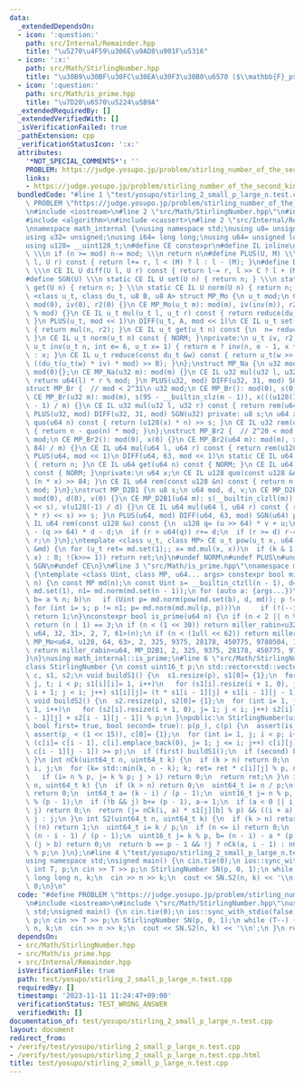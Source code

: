 ```yaml
---
data:
  _extendedDependsOn:
  - icon: ':question:'
    path: src/Internal/Remainder.hpp
    title: "\u5270\u4F59\u306E\u9AD8\u901F\u5316"
  - icon: ':x:'
    path: src/Math/StirlingNumber.hpp
    title: "\u30B9\u30BF\u30FC\u30EA\u30F3\u30B0\u6570 ($\\mathbb{F}_p$)"
  - icon: ':question:'
    path: src/Math/is_prime.hpp
    title: "\u7D20\u6570\u5224\u5B9A"
  _extendedRequiredBy: []
  _extendedVerifiedWith: []
  _isVerificationFailed: true
  _pathExtension: cpp
  _verificationStatusIcon: ':x:'
  attributes:
    '*NOT_SPECIAL_COMMENTS*': ''
    PROBLEM: https://judge.yosupo.jp/problem/stirling_number_of_the_second_kind_small_p_large_n
    links:
    - https://judge.yosupo.jp/problem/stirling_number_of_the_second_kind_small_p_large_n
  bundledCode: "#line 1 \"test/yosupo/stirling_2_small_p_large_n.test.cpp\"\n#define\
    \ PROBLEM \"https://judge.yosupo.jp/problem/stirling_number_of_the_second_kind_small_p_large_n\"\
    \n#include <iostream>\n#line 2 \"src/Math/StirlingNumber.hpp\"\n#include <vector>\n\
    #include <algorithm>\n#include <cassert>\n#line 2 \"src/Internal/Remainder.hpp\"\
    \nnamespace math_internal {\nusing namespace std;\nusing u8= unsigned char;\n\
    using u32= unsigned;\nusing i64= long long;\nusing u64= unsigned long long;\n\
    using u128= __uint128_t;\n#define CE constexpr\n#define IL inline\n#define NORM\
    \ \\\n if (n >= mod) n-= mod; \\\n return n\n#define PLUS(U, M) \\\n CE IL U plus(U\
    \ l, U r) const { return l+= r, l < (M) ? l : l - (M); }\n#define DIFF(U, C, M)\
    \ \\\n CE IL U diff(U l, U r) const { return l-= r, l >> C ? l + (M) : l; }\n\
    #define SGN(U) \\\n static CE IL U set(U n) { return n; } \\\n static CE IL U\
    \ get(U n) { return n; } \\\n static CE IL U norm(U n) { return n; }\ntemplate\
    \ <class u_t, class du_t, u8 B, u8 A> struct MP_Mo {\n u_t mod;\n CE MP_Mo():\
    \ mod(0), iv(0), r2(0) {}\n CE MP_Mo(u_t m): mod(m), iv(inv(m)), r2(-du_t(mod)\
    \ % mod) {}\n CE IL u_t mul(u_t l, u_t r) const { return reduce(du_t(l) * r);\
    \ }\n PLUS(u_t, mod << 1)\n DIFF(u_t, A, mod << 1)\n CE IL u_t set(u_t n) const\
    \ { return mul(n, r2); }\n CE IL u_t get(u_t n) const {\n  n= reduce(n);\n  NORM;\n\
    \ }\n CE IL u_t norm(u_t n) const { NORM; }\nprivate:\n u_t iv, r2;\n static CE\
    \ u_t inv(u_t n, int e= 6, u_t x= 1) { return e ? inv(n, e - 1, x * (2 - x * n))\
    \ : x; }\n CE IL u_t reduce(const du_t &w) const { return u_t(w >> B) + mod -\
    \ ((du_t(u_t(w) * iv) * mod) >> B); }\n};\nstruct MP_Na {\n u32 mod;\n CE MP_Na():\
    \ mod(0){};\n CE MP_Na(u32 m): mod(m) {}\n CE IL u32 mul(u32 l, u32 r) const {\
    \ return u64(l) * r % mod; }\n PLUS(u32, mod) DIFF(u32, 31, mod) SGN(u32)\n};\n\
    struct MP_Br {  // mod < 2^31\n u32 mod;\n CE MP_Br(): mod(0), s(0), x(0) {}\n\
    \ CE MP_Br(u32 m): mod(m), s(95 - __builtin_clz(m - 1)), x(((u128(1) << s) + m\
    \ - 1) / m) {}\n CE IL u32 mul(u32 l, u32 r) const { return rem(u64(l) * r); }\n\
    \ PLUS(u32, mod) DIFF(u32, 31, mod) SGN(u32) private: u8 s;\n u64 x;\n CE IL u64\
    \ quo(u64 n) const { return (u128(x) * n) >> s; }\n CE IL u32 rem(u64 n) const\
    \ { return n - quo(n) * mod; }\n};\nstruct MP_Br2 {  // 2^20 < mod <= 2^41\n u64\
    \ mod;\n CE MP_Br2(): mod(0), x(0) {}\n CE MP_Br2(u64 m): mod(m), x((u128(1) <<\
    \ 84) / m) {}\n CE IL u64 mul(u64 l, u64 r) const { return rem(u128(l) * r); }\n\
    \ PLUS(u64, mod << 1)\n DIFF(u64, 63, mod << 1)\n static CE IL u64 set(u64 n)\
    \ { return n; }\n CE IL u64 get(u64 n) const { NORM; }\n CE IL u64 norm(u64 n)\
    \ const { NORM; }\nprivate:\n u64 x;\n CE IL u128 quo(const u128 &n) const { return\
    \ (n * x) >> 84; }\n CE IL u64 rem(const u128 &n) const { return n - quo(n) *\
    \ mod; }\n};\nstruct MP_D2B1 {\n u8 s;\n u64 mod, d, v;\n CE MP_D2B1(): s(0),\
    \ mod(0), d(0), v(0) {}\n CE MP_D2B1(u64 m): s(__builtin_clzll(m)), mod(m), d(m\
    \ << s), v(u128(-1) / d) {}\n CE IL u64 mul(u64 l, u64 r) const { return rem((u128(l)\
    \ * r) << s) >> s; }\n PLUS(u64, mod) DIFF(u64, 63, mod) SGN(u64) private: CE\
    \ IL u64 rem(const u128 &u) const {\n  u128 q= (u >> 64) * v + u;\n  u64 r= u64(u)\
    \ - (q >> 64) * d - d;\n  if (r > u64(q)) r+= d;\n  if (r >= d) r-= d;\n  return\
    \ r;\n }\n};\ntemplate <class u_t, class MP> CE u_t pow(u_t x, u64 k, const MP\
    \ &md) {\n for (u_t ret= md.set(1);; x= md.mul(x, x))\n  if (k & 1 ? ret= md.mul(ret,\
    \ x) : 0; !(k>>= 1)) return ret;\n}\n#undef NORM\n#undef PLUS\n#undef DIFF\n#undef\
    \ SGN\n#undef CE\n}\n#line 3 \"src/Math/is_prime.hpp\"\nnamespace math_internal\
    \ {\ntemplate <class Uint, class MP, u64... args> constexpr bool miller_rabin(Uint\
    \ n) {\n const MP md(n);\n const Uint s= __builtin_ctzll(n - 1), d= n >> s, one=\
    \ md.set(1), n1= md.norm(md.set(n - 1));\n for (auto a: {args...})\n  if (Uint\
    \ b= a % n; b)\n   if (Uint p= md.norm(pow(md.set(b), d, md)); p != one)\n   \
    \ for (int i= s; p != n1; p= md.norm(md.mul(p, p)))\n     if (!(--i)) return 0;\n\
    \ return 1;\n}\nconstexpr bool is_prime(u64 n) {\n if (n < 2 || n % 6 % 4 != 1)\
    \ return (n | 1) == 3;\n if (n < (1 << 30)) return miller_rabin<u32, MP_Mo<u32,\
    \ u64, 32, 31>, 2, 7, 61>(n);\n if (n < (1ull << 62)) return miller_rabin<u64,\
    \ MP_Mo<u64, u128, 64, 63>, 2, 325, 9375, 28178, 450775, 9780504, 1795265022>(n);\n\
    \ return miller_rabin<u64, MP_D2B1, 2, 325, 9375, 28178, 450775, 9780504, 1795265022>(n);\n\
    }\n}\nusing math_internal::is_prime;\n#line 6 \"src/Math/StirlingNumber.hpp\"\n\
    class StirlingNumber {\n const uint16_t p;\n std::vector<std::vector<uint16_t>>\
    \ c, s1, s2;\n void buildS1() {\n  s1.resize(p), s1[0]= {1};\n  for (int i= 1,\
    \ j, t; i < p; s1[i][i]= 1, i++)\n   for (s1[i].resize(i + 1, 0), j= 1, t= p -\
    \ i + 1; j < i; j++) s1[i][j]= (t * s1[i - 1][j] + s1[i - 1][j - 1]) % p;\n }\n\
    \ void buildS2() {\n  s2.resize(p), s2[0]= {1};\n  for (int i= 1, j; i < p; s2[i][i]=\
    \ 1, i++)\n   for (s2[i].resize(i + 1, 0), j= 1; j < i; j++) s2[i][j]= (j * s2[i\
    \ - 1][j] + s2[i - 1][j - 1]) % p;\n }\npublic:\n StirlingNumber(uint32_t p_,\
    \ bool first= true, bool second= true): p(p_), c(p) {\n  assert(is_prime(p_)),\
    \ assert(p_ < (1 << 15)), c[0]= {1};\n  for (int i= 1, j; i < p; i++)\n   for\
    \ (c[i]= c[i - 1], c[i].emplace_back(0), j= 1; j <= i; j++) c[i][j]-= p & -((c[i][j]+=\
    \ c[i - 1][j - 1]) >= p);\n  if (first) buildS1();\n  if (second) buildS2();\n\
    \ }\n int nCk(uint64_t n, uint64_t k) {\n  if (k > n) return 0;\n  int ret= 1,\
    \ i, j;\n  for (k= std::min(k, n - k); k; ret= ret * c[i][j] % p, n/= p, k/= p)\n\
    \   if (i= n % p, j= k % p; j > i) return 0;\n  return ret;\n }\n int S1(uint64_t\
    \ n, uint64_t k) {\n  if (k > n) return 0;\n  uint64_t i= n / p;\n  if (i > k)\
    \ return 0;\n  int64_t a= (k - i) / (p - 1);\n  uint16_t j= n % p, b= (k - i)\
    \ % (p - 1);\n  if (!b && j) b+= (p - 1), a-= 1;\n  if (a < 0 || i < a || b >\
    \ j) return 0;\n  return (j= nCk(i, a) * s1[j][b] % p) && ((i + a) & 1) ? p -\
    \ j : j;\n }\n int S2(uint64_t n, uint64_t k) {\n  if (k > n) return 0;\n  if\
    \ (!n) return 1;\n  uint64_t i= k / p;\n  if (n <= i) return 0;\n  uint64_t a=\
    \ (n - i - 1) / (p - 1);\n  uint16_t j= k % p, b= (n - i) - a * (p - 1);\n  if\
    \ (j > b) return 0;\n  return b == p - 1 && !j ? nCk(a, i - 1) : nCk(a, i) * s2[b][j]\
    \ % p;\n }\n};\n#line 4 \"test/yosupo/stirling_2_small_p_large_n.test.cpp\"\n\
    using namespace std;\nsigned main() {\n cin.tie(0);\n ios::sync_with_stdio(false);\n\
    \ int T, p;\n cin >> T >> p;\n StirlingNumber SN(p, 0, 1);\n while (T--) {\n \
    \ long long n, k;\n  cin >> n >> k;\n  cout << SN.S2(n, k) << '\\n';\n }\n return\
    \ 0;\n}\n"
  code: "#define PROBLEM \"https://judge.yosupo.jp/problem/stirling_number_of_the_second_kind_small_p_large_n\"\
    \n#include <iostream>\n#include \"src/Math/StirlingNumber.hpp\"\nusing namespace\
    \ std;\nsigned main() {\n cin.tie(0);\n ios::sync_with_stdio(false);\n int T,\
    \ p;\n cin >> T >> p;\n StirlingNumber SN(p, 0, 1);\n while (T--) {\n  long long\
    \ n, k;\n  cin >> n >> k;\n  cout << SN.S2(n, k) << '\\n';\n }\n return 0;\n}"
  dependsOn:
  - src/Math/StirlingNumber.hpp
  - src/Math/is_prime.hpp
  - src/Internal/Remainder.hpp
  isVerificationFile: true
  path: test/yosupo/stirling_2_small_p_large_n.test.cpp
  requiredBy: []
  timestamp: '2023-11-11 11:24:47+09:00'
  verificationStatus: TEST_WRONG_ANSWER
  verifiedWith: []
documentation_of: test/yosupo/stirling_2_small_p_large_n.test.cpp
layout: document
redirect_from:
- /verify/test/yosupo/stirling_2_small_p_large_n.test.cpp
- /verify/test/yosupo/stirling_2_small_p_large_n.test.cpp.html
title: test/yosupo/stirling_2_small_p_large_n.test.cpp
---
```

